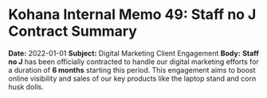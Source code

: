# Kohana Internal Memo 49: Staff no J Contract Summary
**Date:** 2022-01-01
**Subject:** Digital Marketing Client Engagement
**Body:** **Staff no J** has been officially contracted to handle our digital marketing efforts for a duration of **6 months** starting this period. This engagement aims to boost online visibility and sales of our key products like the laptop stand and corn husk dolls.